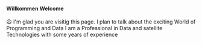 #### Willkommen Welcome
:smiley: I'm glad you are visitig this page. I plan to talk about the exciting World of Programming and Data
I am a Professional in Data and satellite Technologies with some years of experience

